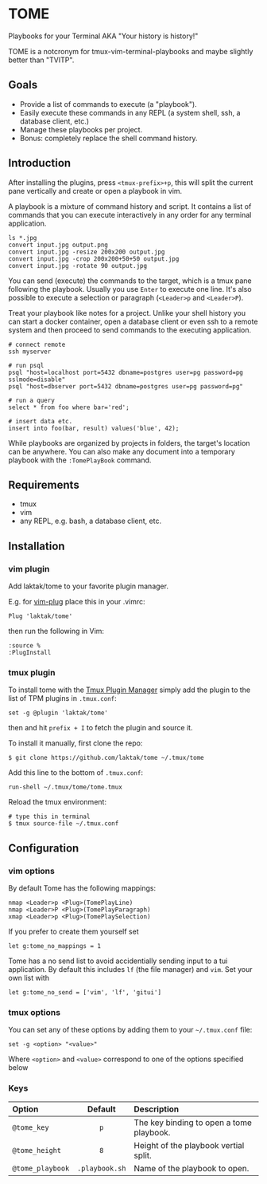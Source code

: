 
# TOME

Playbooks for your Terminal AKA "Your history is history!"

TOME is a notcronym for tmux-vim-terminal-playbooks and maybe slightly better than "TVITP".


## Goals

- Provide a list of commands to execute (a "playbook").
- Easily execute these commands in any REPL (a system shell, ssh, a database client, etc.)
- Manage these playbooks per project.
- Bonus: completely replace the shell command history.


## Introduction

After installing the plugins, press `<tmux-prefix>+p`, this will split the current pane vertically and create or open a playbook in vim.

A playbook is a mixture of command history and script. It contains a list of commands that you can execute interactively in any order for any terminal application.

```
ls *.jpg
convert input.jpg output.png
convert input.jpg -resize 200x200 output.jpg
convert input.jpg -crop 200x200+50+50 output.jpg
convert input.jpg -rotate 90 output.jpg
```

You can send (execute) the commands to the target, which is a tmux pane following the playbook. Usually you use `Enter` to execute one line. It's also possible to execute a selection or paragraph (`<Leader>p` and `<Leader>P`).

Treat your playbook like notes for a project. Unlike your shell history you can start a docker container, open a database client or even ssh to a remote system and then proceed to send commands to the executing application.

```
# connect remote
ssh myserver

# run psql
psql "host=localhost port=5432 dbname=postgres user=pg password=pg sslmode=disable"
psql "host=dbserver port=5432 dbname=postgres user=pg password=pg"

# run a query
select * from foo where bar='red';

# insert data etc.
insert into foo(bar, result) values('blue', 42);
```

While playbooks are organized by projects in folders, the target's location can be anywhere. You can also make any document into a temporary playbook with the `:TomePlayBook` command.


## Requirements

- tmux
- vim
- any REPL, e.g. bash, a database client, etc.

## Installation

### vim plugin

Add laktak/tome to your favorite plugin manager.

E.g. for [vim-plug](https://github.com/junegunn/vim-plug/) place this in your .vimrc:

    Plug 'laktak/tome'

then run the following in Vim:

    :source %
    :PlugInstall


### tmux plugin

To install tome with the [Tmux Plugin Manager](https://github.com/tmux-plugins/tpm) simply add the plugin to the list of TPM plugins in `.tmux.conf`:

    set -g @plugin 'laktak/tome'

then and hit `prefix + I` to fetch the plugin and source it.


To install it manually, first clone the repo:

    $ git clone https://github.com/laktak/tome ~/.tmux/tome

Add this line to the bottom of `.tmux.conf`:

    run-shell ~/.tmux/tome/tome.tmux

Reload the tmux environment:

    # type this in terminal
    $ tmux source-file ~/.tmux.conf


## Configuration


### vim options

By default Tome has the following mappings:

    nmap <Leader>p <Plug>(TomePlayLine)
    nmap <Leader>P <Plug>(TomePlayParagraph)
    xmap <Leader>p <Plug>(TomePlaySelection)

If you prefer to create them yourself set

    let g:tome_no_mappings = 1

Tome has a no send list to avoid accidentially sending input to a tui application. By default this includes `lf` (the file manager) and `vim`. Set your own list with

    let g:tome_no_send = ['vim', 'lf', 'gitui']


### tmux options

You can set any of these options by adding them to your `~/.tmux.conf` file:

    set -g <option> "<value>"

Where `<option>` and `<value>` correspond to one of the options specified below

### Keys

| Option                 | Default         | Description |
| :---                   | :---:           | :--- |
| `@tome_key`            | `p`             | The key binding to open a tome playbook. |
| `@tome_height`         | `8`             | Height of the playbook vertial split. |
| `@tome_playbook`       | `.playbook.sh`  | Name of the playbook to open. |

